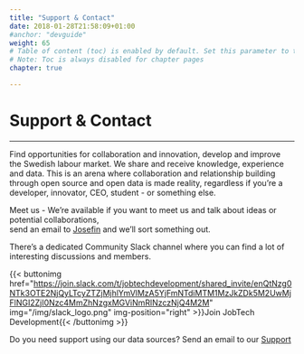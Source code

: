 ```yaml
---
title: "Support & Contact"
date: 2018-01-28T21:58:09+01:00
#anchor: "devguide"
weight: 65
# Table of content (toc) is enabled by default. Set this parameter to true to disable it.
# Note: Toc is always disabled for chapter pages
chapter: true

---
```

# Support & Contact
<hr>
Find opportunities for collaboration and innovation, develop and improve the Swedish labour market. 
We share and receive knowledge, experience and data. This is an arena where collaboration and relationship building through open source and open data is made reality, regardless if you’re a developer, innovator, CEO, student - or something else.


Meet us - We’re available if you want to meet us and talk about ideas or potential collaborations,  
send an email to [Josefin](mailto:josefin.berndtson@jobtechdev.se) and we’ll sort something out.

There’s a dedicated Community Slack channel where you can find a lot of interesting discussions and members.  
  
{{< buttonimg href="https://join.slack.com/t/jobtechdevelopment/shared_invite/enQtNzg0NTk3OTE2NjQyLTcyZTZjMjhlYmVlMzA5YjFmNTdiMTM1MzJkZDk5M2UwMjFlNGI2ZjI0Nzc4MmZhNzgxMGViNmRlNzczNjQ4M2M" img="/img/slack_logo.png" img-position="right" >}}Join JobTech Development{{< /buttonimg >}}  

Do you need support using our data sources?
Send an email to our [Support](mailto:support@jobtechdev.se)



